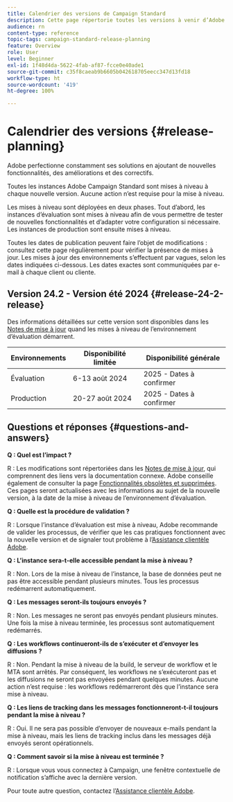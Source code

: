 ```yaml
---
title: Calendrier des versions de Campaign Standard
description: Cette page répertorie toutes les versions à venir d’Adobe Campaign Standard.
audience: rn
content-type: reference
topic-tags: campaign-standard-release-planning
feature: Overview
role: User
level: Beginner
exl-id: 1f48d4da-5622-4fab-af87-fcce0e40ade1
source-git-commit: c35f8caeab9b6605b042618705eecc347d13fd18
workflow-type: ht
source-wordcount: '419'
ht-degree: 100%

---
```


# Calendrier des versions {#release-planning}

Adobe perfectionne constamment ses solutions en ajoutant de nouvelles fonctionnalités, des améliorations et des correctifs.

Toutes les instances Adobe Campaign Standard sont mises à niveau à chaque nouvelle version. Aucune action n’est requise pour la mise à niveau.

Les mises à niveau sont déployées en deux phases. Tout d’abord, les instances d’évaluation sont mises à niveau afin de vous permettre de tester de nouvelles fonctionnalités et d’adapter votre configuration si nécessaire. Les instances de production sont ensuite mises à niveau.

Toutes les dates de publication peuvent faire l’objet de modifications : consultez cette page régulièrement pour vérifier la présence de mises à jour. Les mises à jour des environnements s’effectuent par vagues, selon les dates indiquées ci-dessous. Les dates exactes sont communiquées par e-mail à chaque client ou cliente.

## Version 24.2 - Version été 2024 {#release-24-2-release}

Des informations détaillées sur cette version sont disponibles dans les [Notes de mise à jour](release-notes.md) quand les mises à niveau de l’environnement d’évaluation démarrent.

<table>
 <thead>
  <tr>
   <th> Environnements </th>
   <th> Disponibilité limitée </th>
   <th> Disponibilité générale </th>
  </tr>
 </thead>
 <tbody>
  <tr>
   <td>Évaluation </td>
   <td>6-13 août 2024 </td>
   <td>2025 - Dates à confirmer</td>
  </tr>
  <tr>
   <td>Production </td>
   <td>20-27 août 2024 </td>
   <td>2025 - Dates à confirmer</td>
  </tr>
 </tbody>
</table>

## Questions et réponses {#questions-and-answers}

**Q : Quel est l’impact ?**

R : Les modifications sont répertoriées dans les [Notes de mise à jour](../../rn/using/release-notes.md), qui comprennent des liens vers la documentation connexe. Adobe conseille également de consulter la page [Fonctionnalités obsolètes et supprimées](../../rn/using/deprecated-features.md). Ces pages seront actualisées avec les informations au sujet de la nouvelle version, à la date de la mise à niveau de l’environnement d’évaluation.

**Q : Quelle est la procédure de validation ?**

R : Lorsque l’instance d’évaluation est mise à niveau, Adobe recommande de valider les processus, de vérifier que les cas pratiques fonctionnent avec la nouvelle version et de signaler tout problème à l’[Assistance clientèle Adobe](https://helpx.adobe.com/fr/enterprise/using/support-for-experience-cloud.html).

**Q : L’instance sera-t-elle accessible pendant la mise à niveau ?**

R : Non. Lors de la mise à niveau de l’instance, la base de données peut ne pas être accessible pendant plusieurs minutes. Tous les processus redémarrent automatiquement.

**Q : Les messages seront-ils toujours envoyés ?**

R : Non. Les messages ne seront pas envoyés pendant plusieurs minutes. Une fois la mise à niveau terminée, les processus sont automatiquement redémarrés.

**Q : Les workflows continueront-ils de s’exécuter et d’envoyer les diffusions ?**

R : Non. Pendant la mise à niveau de la build, le serveur de workflow et le MTA sont arrêtés. Par conséquent, les workflows ne s’exécuteront pas et les diffusions ne seront pas envoyées pendant quelques minutes. Aucune action n’est requise : les workflows redémarreront dès que l’instance sera mise à niveau.

**Q : Les liens de tracking dans les messages fonctionneront-t-il toujours pendant la mise à niveau ?**

R : Oui. Il ne sera pas possible d’envoyer de nouveaux e-mails pendant la mise à niveau, mais les liens de tracking inclus dans les messages déjà envoyés seront opérationnels.

**Q : Comment savoir si la mise à niveau est terminée ?**

R : Lorsque vous vous connectez à Campaign, une fenêtre contextuelle de notification s’affiche avec la dernière version.

Pour toute autre question, contactez l’[Assistance clientèle Adobe](https://helpx.adobe.com/fr/enterprise/using/support-for-experience-cloud.html).
